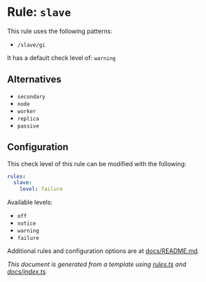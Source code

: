 # Rule: `slave`

This rule uses the following patterns: 
* `/slave/gi`

It has a default check level of: `warning`

## Alternatives
* `secondary`
* `node`
* `worker`
* `replica`
* `passive`

## Configuration

This check level of this rule can be modified with the following:

```yml
rules:
  slave:
    level: failure
```

Available levels: 

* `off`
* `notice`
* `warning`
* `failure`

Additional rules and configuration options are at [docs/README.md](../README.md).

_This document is generated from a template using [rules.ts](https://github.com/jpoehnelt/in-solidarity-bot/blob/main/src/rules.ts) and [docs/index.ts](https://github.com/jpoehnelt/in-solidarity-bot/blob/main/docs/index.ts)._
